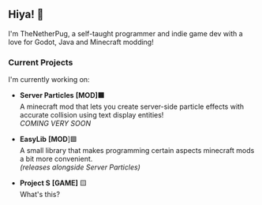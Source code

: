 ## Hiya! 👋
I'm TheNetherPug, a self-taught programmer and indie game dev with a love for Godot, Java and Minecraft modding!

### Current Projects
I'm currently working on:
- **Server Particles** **[MOD]🟩**<br>
  A minecraft mod that lets you create server-side particle effects with accurate collision using text display entities!<br>
  _COMING VERY SOON_
  
- **EasyLib** **[MOD**]🟩<br>
  A small library that makes programming certain aspects minecraft mods a bit more convenient.<br>
  _(releases alongside Server Particles)_
  
- **Project S** **[GAME]** 🟨<br> 
  What's this?

